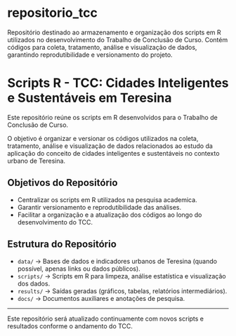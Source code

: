 # repositorio_tcc
Repositório destinado ao armazenamento e organização dos scripts em R utilizados no desenvolvimento do Trabalho de Conclusão de Curso. Contém códigos para coleta, tratamento, análise e visualização de dados, garantindo reprodutibilidade e versionamento do projeto.

# Scripts R - TCC: Cidades Inteligentes e Sustentáveis em Teresina

Este repositório reúne os scripts em R desenvolvidos para o Trabalho de Conclusão de Curso.  

O objetivo é organizar e versionar os códigos utilizados na coleta, tratamento, análise e visualização de dados relacionados ao estudo da aplicação do conceito de cidades inteligentes e sustentáveis no contexto urbano de Teresina.

## Objetivos do Repositório
- Centralizar os scripts em R utilizados na pesquisa academica.
- Garantir versionamento e reprodutibilidade das análises.
- Facilitar a organização e a atualização dos códigos ao longo do desenvolvimento do TCC.

## Estrutura do Repositório
- `data/` → Bases de dados e indicadores urbanos de Teresina (quando possível, apenas links ou dados públicos).
- `scripts/` → Scripts em R para limpeza, análise estatística e visualização dos dados.
- `results/` → Saídas geradas (gráficos, tabelas, relatórios intermediários).
- `docs/` → Documentos auxiliares e anotações de pesquisa.

---

Este repositório será atualizado continuamente com novos scripts e resultados conforme o andamento do TCC.
